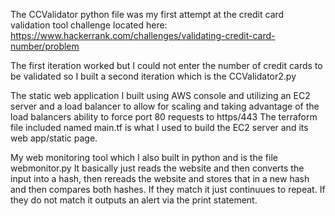 The CCValidator python file was my first attempt at the credit card validation tool challenge located here: https://www.hackerrank.com/challenges/validating-credit-card-number/problem

The first iteration worked but I could not enter the number of credit cards to be validated so I built a second iteration which is the CCValidator2.py


The static web application I built using AWS console and utilizing an EC2 server and a load balancer to allow for scaling and taking advantage of the load balancers ability to force port 80 requests to https/443
The terraform file included named main.tf is what I used to build the EC2 server and its web app/static page.

My web monitoring tool which I also built in python and is the file webmonitor.py It basically just reads the website and then converts the input into a hash, then rereads the website and stores that in a new hash and then compares both hashes. If they match it just continuues to repeat. If they do not match it outputs an alert via the print statement.

